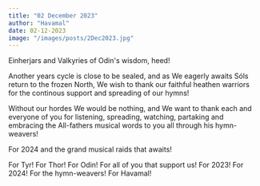 ```yaml
---
title: "02 December 2023"
author: "Havamal"
date: 02-12-2023
image: "/images/posts/2Dec2023.jpg"
---
```


Einherjars and Valkyries of Odin's wisdom, heed!

Another years cycle is close to be sealed, and as We eagerly awaits Sóls return to the frozen North, We wish to thank our faithful heathen warriors for the continous support and spreading of our hymns!

Without our hordes We would be nothing, and We want to thank each and everyone of you for listening, spreading, watching, partaking and embracing the All-fathers musical words to you all through his hymn-weavers!

For 2024 and the grand musical raids that awaits!

For Tyr! For Thor! For Odin! For all of you that support us! For 2023! For 2024! For the hymn-weavers! For Havamal!